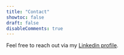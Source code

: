 ```yaml
---
title: "Contact"
showtoc: false
draft: false
disableComments: true
---
```


Feel free to reach out via my [Linkedin profile](https://www.linkedin.com/in/pedromadruga).
